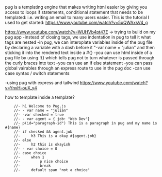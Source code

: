 pug is a templating engine that makes writing html easier by giving you access to loops if statements, conditional statement that needs to be templated: i.e. writing an email to many users easier. This is the tutorial I used to get started: https://www.youtube.com/watch?v=5uQWAxsV4_g

https://www.youtube.com/watch?v=WUHVb4pt47E -> trying to build on my pug app
-instead of closing tags, we use indentation in pug to tell it what tags are nested
-in pug, we can interoplate variables inside of the pug file by declaring a variable with a dash before it "-var name = "julian" and then sticking it into the rendered text inside a #{}
-you can use html inside of a pug file by using !{} which tells pug not to turn whatever is passed through the curly braces into text
-you can use an if else statement 
-you can pass global vairables through an express route to use in the pug doc
-can use case syntax / switch statements

-using pug with express and tailwind
https://www.youtube.com/watch?v=YnvH-ouX_y4

how to template inside a template?


        //- h1 Welcome to Pug.js
        //- - var name = "julian"
        //- -var checked = true
        //- - var agent = { job: "Web Dev"}
        //- p(id="paragraph-id") This is a paragraph in pug and my name is #{name}
        //- if checked && agent.job
        //-     h3 This is a okay #{agent.job}
        //- else 
        //-     h2 this is okayish
        //- - var choice = 0
        //- case choice 
        //-     when 1
        //-         p nice choice
        //-         break
        //-     default span "not a choice"